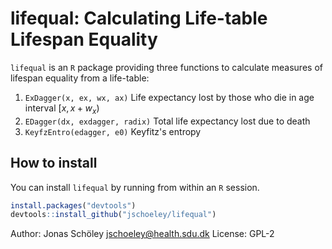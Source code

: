lifequal: Calculating Life-table Lifespan Equality
==================================================

`lifequal` is an `R` package providing three functions to calculate measures of lifespan equality from a life-table:

1.  `ExDagger(x, ex, wx, ax)` Life expectancy lost by those who die in age interval $[x, x+w_x)$
2.  `EDagger(dx, exdagger, radix)` Total life expectancy lost due to death
3.  `KeyfzEntro(edagger, e0)` Keyfitz's entropy

How to install
--------------

You can install `lifequal` by running from within an `R` session.

``` r
install.packages("devtools")
devtools::install_github("jschoeley/lifequal")
```

Author: Jonas Schöley <jschoeley@health.sdu.dk>
License: GPL-2